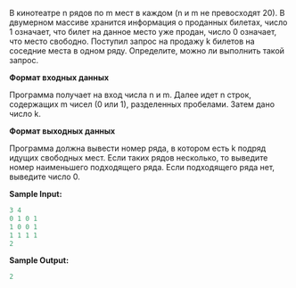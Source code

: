 В кинотеатре n рядов по m мест в каждом (n и m не превосходят 20). В двумерном массиве хранится информация о проданных билетах, число 1 означает, что билет на данное место уже продан, число 0 означает, что место свободно. Поступил запрос на продажу k билетов на соседние места в одном ряду. Определите, можно ли выполнить такой запрос.

**Формат входных данных**

Программа получает на вход числа n и m. Далее идет n строк, содержащих m чисел (0 или 1), разделенных пробелами. Затем дано число k.

**Формат выходных данных**

Программа должна вывести номер ряда, в котором есть k подряд идущих свободных мест. Если таких рядов несколько, то выведите номер наименьшего подходящего ряда. Если подходящего ряда нет, выведите число 0.

**Sample Input:**

```cpp
3 4
0 1 0 1
1 0 0 1
1 1 1 1
2
```


**Sample Output:**

```cpp
2
```


